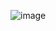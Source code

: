 ![image](https://user-images.githubusercontent.com/56559719/194282537-e1eb64f9-2ba6-482a-94a6-5f532685d5dc.png)
